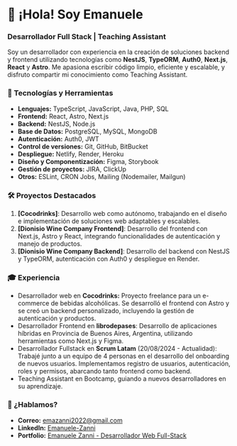 # 👋 ¡Hola! Soy Emanuele

### Desarrollador Full Stack | Teaching Assistant

Soy un desarrollador con experiencia en la creación de soluciones backend y frontend utilizando tecnologías como **NestJS**, **TypeORM**, **Auth0**, **Next.js**, **React** y **Astro**. Me apasiona escribir código limpio, eficiente y escalable, y disfruto compartir mi conocimiento como Teaching Assistant.

### 🚀 Tecnologías y Herramientas

- **Lenguajes:** TypeScript, JavaScript, Java, PHP, SQL
- **Frontend:** React, Astro, Next.js
- **Backend:** NestJS, Node.js
- **Base de Datos:** PostgreSQL, MySQL, MongoDB
- **Autenticación:** Auth0, JWT
- **Control de versiones:** Git, GitHub, BitBucket
- **Despliegue:** Netlify, Render, Heroku
- **Diseño y Componentización:** Figma, Storybook
- **Gestión de proyectos:** JIRA, ClickUp
- **Otros:** ESLint, CRON Jobs, Mailing (Nodemailer, Mailgun)

### 🛠 Proyectos Destacados

1. **[Cocodrinks]**: Desarrollo web como autónomo, trabajando en el diseño e implementación de soluciones web adaptables y escalables.
2. **[Dionisio Wine Company Frontend]**: Desarrollo del frontend con Next.js, Astro y React, integrando funcionalidades de autenticación y manejo de productos.
3. **[Dionisio Wine Company Backend]**: Desarrollo del backend con NestJS y TypeORM, autenticación con Auth0 y despliegue en Render.

### 🎓 Experiencia

- Desarrollador web en **Cocodrinks:** Proyecto freelance para un e-commerce de bebidas alcohólicas. Se desarrolló el frontend con Astro y se creó un backend personalizado, incluyendo la gestión de autenticación y productos.
- Desarrollador Frontend en **librodepases**: Desarrollo de aplicaciones híbridas en Provincia de Buenos Aires, Argentina, utilizando herramientas como Next.js y Figma.
- Desarrollador Fullstack en **Scrum Latam** (20/08/2024 - Actualidad): Trabajé junto a un equipo de 4 personas en el desarrollo del onboarding de nuevos usuarios. Implementamos registro de usuarios, autenticación, roles y permisos, abarcando tanto frontend como backend.
- Teaching Assistant en Bootcamp, guiando a nuevos desarrolladores en su aprendizaje.

### 💌 ¿Hablamos?

- **Correo:** [emazanni2022@gmail.com](mailto\:emazanni2022@gmail.com)
- **LinkedIn:** [Emanuele-Zanni](https://www.linkedin.com/in/emanuele-zanni/)
- **Portfolio:** [Emanuele Zanni - Desarrollador Web Full-Stack](ezdev-portfolio.netlify.app)

